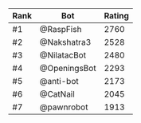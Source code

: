 Rank|Bot|Rating
---|---|---
#1|@RaspFish|2760
#2|@Nakshatra3|2528
#3|@NilatacBot|2480
#4|@OpeningsBot|2293
#5|@anti-bot|2173
#6|@CatNail|2045
#7|@pawnrobot|1913
